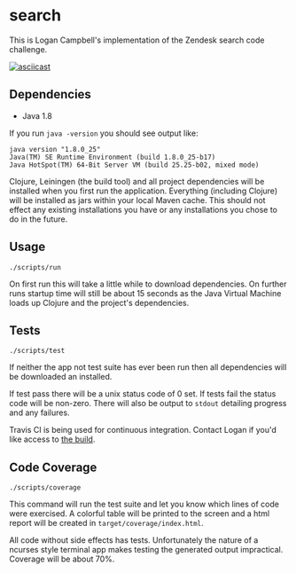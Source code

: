 # search

This is Logan Campbell's implementation of the Zendesk search code challenge.

[![asciicast](https://asciinema.org/a/FOxJpn8dXeEHTwhXYOmc1kaS9.png)](https://asciinema.org/a/FOxJpn8dXeEHTwhXYOmc1kaS9)

## Dependencies

* Java 1.8

If you run `java -version` you should see output like:

    java version "1.8.0_25"
    Java(TM) SE Runtime Environment (build 1.8.0_25-b17)
    Java HotSpot(TM) 64-Bit Server VM (build 25.25-b02, mixed mode)

Clojure, Leiningen (the build tool) and all project dependencies will be
installed when you first run the application. Everything (including Clojure)
will be installed as jars within your local Maven cache. This should not effect
any existing installations you have or any installations you chose to do in the
future.

## Usage

    ./scripts/run
    
On first run this will take a little while to download dependencies. On further
runs startup time will still be about 15 seconds as the Java Virtual Machine
loads up Clojure and the project's dependencies.

## Tests

    ./scripts/test

If neither the app not test suite has ever been run then all dependencies will
be downloaded an installed.

If test pass there will be a unix status code of 0 set. If tests fail the status
code will be non-zero. There will also be output to `stdout` detailing progress
and any failures.

Travis CI is being used for continuous integration. Contact Logan if you'd like
access to [the build](https://travis-ci.com/logaan/search).

## Code Coverage

    ./scripts/coverage

This command will run the test suite and let you know which lines of code were
exercised. A colorful table will be printed to the screen and a html report will
be created in `target/coverage/index.html`.

All code without side effects has tests. Unfortunately the nature of a ncurses
style terminal app makes testing the generated output impractical. Coverage will
be about 70%.
